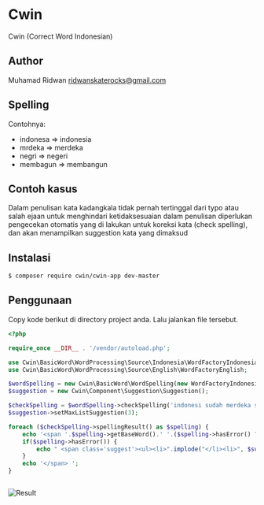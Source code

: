 Cwin
=========

Cwin (Correct Word Indonesian)

Author
---------
Muhamad Ridwan
ridwanskaterocks@gmail.com

Spelling
---------
Contohnya:

- indonesa => indonesia
- mrdeka => merdeka
- negri => negeri
- membagun => membangun



Contoh kasus
-------------
Dalam penulisan kata kadangkala tidak pernah tertinggal dari typo atau salah ejaan
untuk menghindari ketidaksesuaian dalam penulisan diperlukan pengecekan otomatis yang di lakukan untuk koreksi kata (check spelling), dan akan menampilkan suggestion kata yang dimaksud



Instalasi
-----------
```bash
$ composer require cwin/cwin-app dev-master
```

Penggunaan
-----------

Copy kode berikut di directory project anda. Lalu jalankan file tersebut.

```php
<?php 

require_once __DIR__ . '/vendor/autoload.php';

use Cwin\BasicWord\WordProcessing\Source\Indonesia\WordFactoryIndonesia;
use Cwin\BasicWord\WordProcessing\Source\English\WordFactoryEnglish;

$wordSpelling = new Cwin\BasicWord\WordSpelling(new WordFactoryIndonesia);
$suggestion = new Cwin\Component\Suggestion\Suggestion();

$checkSpelling = $wordSpelling->checkSpelling('indonesi sudah merdeka sejak tahunn empat lima');
$suggestion->setMaxListSuggestion(3);

foreach ($checkSpelling->spellingResult() as $spelling) {
	echo '<span '.$spelling->getBaseWord().' '.($spelling->hasError() ? 'class="error word"' : 'class="word"').'>' . $spelling->getWord() ;
	if($spelling->hasError()) {
		echo " <span class='suggest'><ul><li>".implode("</li><li>", $suggestion->setSpelling($spelling)->suggest())."</li></ul></span> " ;
	}
	echo '</span> ';
}



```

![Result](http://s28.postimg.org/5lmjlbx99/Screenshot_5.png)




